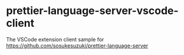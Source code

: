 # prettier-language-server-vscode-client

The VSCode extension client sample for https://github.com/sosukesuzuki/prettier-language-server
